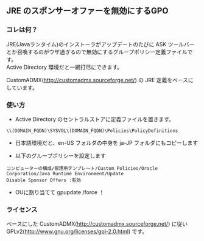 ## JRE のスポンサーオファーを無効にするGPO

### コレは何？

JRE(Javaランタイム)のインストーラがアップデートのたびに ASK ツールバーとか召喚するのがウザ過ぎるので無効にするグループポリシー定義ファイルです。  
Active Directory 環境だと一網打尽にできます。

CustomADMX(http://customadmx.sourceforge.net/) の JRE 定義をベースにしています。

### 使い方

- Active Directory のセントラルストアに定義ファイルを置きます。

`\\(DOMAIN_FQDN)\SYSVOL\(DOMAIN_FQDN)\Policies\PolicyDefinitions`

- 日本語環境だと、en-US フォルダの中身を ja-JP フォルダにもコピーします

- 以下のグループポリシーを設定します

`コンピューターの構成/管理用テンプレート/Custom Policies/Oracle Corporation/Java Runtime Environment/Update`  
`Disable Sponsor Offers :有効`

- OUに割り当てて gpupdate /force ！

### ライセンス

ベースにした CustomADMX(http://customadmx.sourceforge.net/) に従い GPLv2(http://www.gnu.org/licenses/gpl-2.0.html) です。


